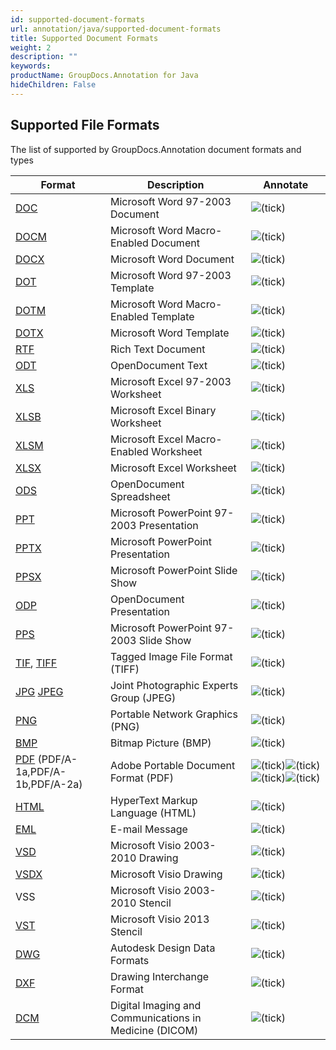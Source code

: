 ```yaml
---
id: supported-document-formats
url: annotation/java/supported-document-formats
title: Supported Document Formats
weight: 2
description: ""
keywords: 
productName: GroupDocs.Annotation for Java
hideChildren: False
---
```

## Supported File Formats

The list of supported by GroupDocs.Annotation document formats and types

| Format | Description | Annotate |
| --- | --- | --- |
| [DOC](https://wiki.fileformat.com/word-processing/doc/) | Microsoft Word 97-2003 Document | ![(tick)](annotation-java/images/check.png) |
| [DOCM](https://wiki.fileformat.com/word-processing/docm/) | Microsoft Word Macro-Enabled Document | ![(tick)](annotation-java/images/check.png) |
| [DOCX](https://wiki.fileformat.com/word-processing/docx/) | Microsoft Word Document | ![(tick)](annotation-java/images/check.png) |
| [DOT](https://wiki.fileformat.com/word-processing/dot/) | Microsoft Word 97-2003 Template | ![(tick)](annotation-java/images/check.png) |
| [DOTM](https://wiki.fileformat.com/word-processing/dotm/) | Microsoft Word Macro-Enabled Template | ![(tick)](annotation-java/images/check.png) |
| [DOTX](https://wiki.fileformat.com/word-processing/dotx/) | Microsoft Word Template | ![(tick)](annotation-java/images/check.png) |
| [RTF](https://wiki.fileformat.com/word-processing/rtf/) | Rich Text Document | ![(tick)](annotation-java/images/check.png) |
| [ODT](https://wiki.fileformat.com/word-processing/odt/) | OpenDocument Text | ![(tick)](annotation-java/images/check.png) |
| [XLS](https://wiki.fileformat.com/spreadsheet/xls/) | Microsoft Excel 97-2003 Worksheet | ![(tick)](annotation-java/images/check.png) |
| [XLSB](https://wiki.fileformat.com/spreadsheet/xlsb/) | Microsoft Excel Binary Worksheet | ![(tick)](annotation-java/images/check.png) |
| [XLSM](https://wiki.fileformat.com/spreadsheet/xlsm/) | Microsoft Excel Macro-Enabled Worksheet | ![(tick)](annotation-java/images/check.png) |
| [XLSX](https://wiki.fileformat.com/spreadsheet/xlsx/) | Microsoft Excel Worksheet | ![(tick)](annotation-java/images/check.png) |
| [ODS](https://wiki.fileformat.com/spreadsheet/ods/) | OpenDocument Spreadsheet | ![(tick)](annotation-java/images/check.png) |
| [PPT](https://wiki.fileformat.com/presentation/ppt/) | Microsoft PowerPoint 97-2003 Presentation | ![(tick)](annotation-java/images/check.png) |
| [PPTX](https://wiki.fileformat.com/presentation/pptx/) | Microsoft PowerPoint Presentation | ![(tick)](annotation-java/images/check.png) |
| [PPSX](https://wiki.fileformat.com/presentation/ppsx/) | Microsoft PowerPoint Slide Show | ![(tick)](annotation-java/images/check.png) |
| [ODP](https://wiki.fileformat.com/presentation/odp/) | OpenDocument Presentation | ![(tick)](annotation-java/images/check.png) |
| [PPS](https://wiki.fileformat.com/presentation/pps/) | Microsoft PowerPoint 97-2003 Slide Show | ![(tick)](annotation-java/images/check.png) |
| [TIF](https://wiki.fileformat.com/image/tiff/), [TIFF](https://wiki.fileformat.com/image/tiff/) | Tagged Image File Format (TIFF) | ![(tick)](annotation-java/images/check.png) |
| [JPG](https://wiki.fileformat.com/image/jpeg) [JPEG](https://wiki.fileformat.com/image/jpeg)   | Joint Photographic Experts Group (JPEG) | ![(tick)](annotation-java/images/check.png) |
| [PNG](https://wiki.fileformat.com/image/png/) | Portable Network Graphics (PNG) | ![(tick)](annotation-java/images/check.png) |
| [BMP](https://wiki.fileformat.com/image/bmp/) | Bitmap Picture (BMP) | ![(tick)](annotation-java/images/check.png) |
| [PDF](https://wiki.fileformat.com/view/pdf/) (PDF/A-1a,PDF/A-1b,PDF/A-2a) | Adobe Portable Document Format (PDF) | ![(tick)](annotation-java/images/check.png)![(tick)](annotation-java/images/check.png)![(tick)](annotation-java/images/check.png)![(tick)](annotation-java/images/check.png) |
| [HTML](https://wiki.fileformat.com/web/html/) | HyperText Markup Language (HTML) | ![(tick)](annotation-java/images/check.png) |
| [EML](https://wiki.fileformat.com/email/eml/) | E-mail Message | ![(tick)](annotation-java/images/check.png) |
| [VSD](https://wiki.fileformat.com/image/vsd/) | Microsoft Visio 2003-2010 Drawing | ![(tick)](annotation-java/images/check.png) |
| [VSDX](https://wiki.fileformat.com/image/vsdx/) | Microsoft Visio Drawing | ![(tick)](annotation-java/images/check.png) |
| VSS | Microsoft Visio 2003-2010 Stencil | ![(tick)](annotation-java/images/check.png) |
| [VST](https://wiki.fileformat.com/image/vst/) | Microsoft Visio 2013 Stencil | ![(tick)](annotation-java/images/check.png) |
| [DWG](https://wiki.fileformat.com/cad/dwg/) | Autodesk Design Data Formats | ![(tick)](annotation-java/images/check.png) |
| [DXF](https://wiki.fileformat.com/cad/dxf/) | Drawing Interchange Format | ![(tick)](annotation-java/images/check.png) |
| [DCM](https://wiki.fileformat.com/image/dcm/) | Digital Imaging and Communications in Medicine (DICOM) | ![(tick)](annotation-java/images/check.png) |
